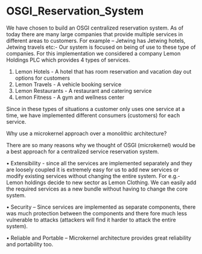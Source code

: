 # OSGI_Reservation_System
We have chosen to build an OSGI centralized reservation system. As of today there are many large companies that provide multiple services in different areas to customers. For example – Jetwing has Jetwing hotels, Jetwing travels etc:- Our system is focused on being of use to these type of companies. For this implementation we considered a company Lemon Holdings PLC which provides 4 types of services.

1.	 Lemon Hotels - A hotel that has room reservation and vacation day out options for customers
2.	 Lemon Travels - A vehicle booking service
3.	 Lemon Restaurants - A restaurant and catering service
4.	 Lemon Fitness - A gym and wellness center

Since in these types of situations a customer only uses one service at a time, we have implemented different consumers (customers) for each service. 

Why use a microkernel approach over a monolithic architecture?

There are so many reasons why we thought of OSGI (microkernel) would be a best approach for a centralized service reservation system.

•	Extensibility -  since all the services are implemented separately and they are loosely coupled it is extremely easy for us to add new services or modify existing services without changing the entire system. For e.g.- Lemon holdings decide to new sector as Lemon Clothing. We can easily add the required services as a new bundle without having to change the core system.

•	Security – Since services are implemented as separate components, there was much protection between the components and there fore much less vulnerable to attacks (attackers will find it harder to attack the entire system).

•	Reliable and Portable – Microkernel architecture provides great reliability and portability too.
